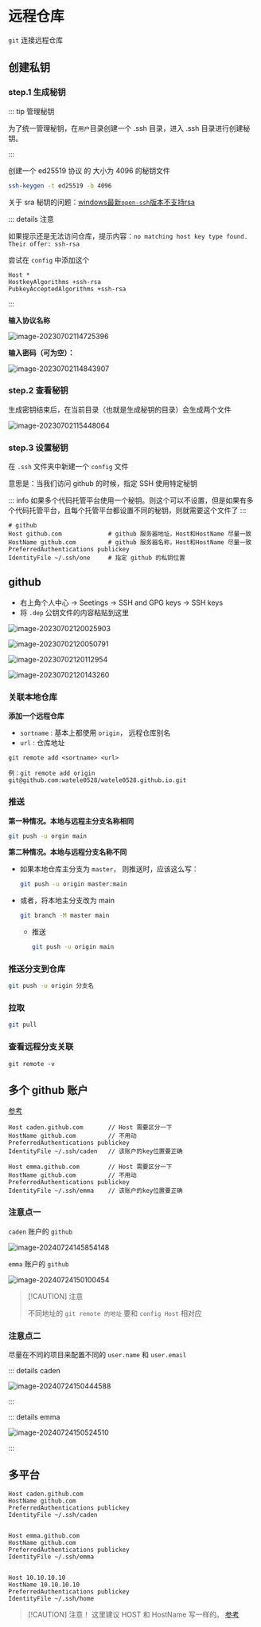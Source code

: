 # 远程仓库

`git` 连接远程仓库

## 创建私钥

### step.1 生成秘钥

::: tip 管理秘钥

为了统一管理秘钥，在`用户`目录创建一个 .ssh 目录，进入 .ssh 目录进行创建秘钥。

:::

创建一个 ed25519 协议 的 大小为 4096 的秘钥文件

```sh
ssh-keygen -t ed25519 -b 4096
```
关于 sra 秘钥的问题：[windows最新`open-ssh`版本不支持rsa](https://blog.csdn.net/feiyanaffection/article/details/124469985)

::: details 注意

如果提示还是无法访问仓库，提示内容：`no matching host key type found. Their offer: ssh-rsa`

尝试在 `config` 中添加这个

``` 
Host *
HostkeyAlgorithms +ssh-rsa 
PubkeyAcceptedAlgorithms +ssh-rsa
```

:::




**输入协议名称**

![image-20230702114725396](./assets/image-20230702114725396.png)

**输入密码（可为空）：**

![image-20230702114843907](./assets/image-20230702114843907.png)



### step.2 查看秘钥

生成密钥结束后，在当前目录（也就是生成秘钥的目录）会生成两个文件

![image-20230702115448064](./assets/image-20230702115448064.png)



### step.3 设置秘钥

在 `.ssh` 文件夹中新建一个 `config` 文件

意思是：当我们访问 github 的时候，指定 SSH 使用特定秘钥

::: info
如果多个代码托管平台使用一个秘钥。则这个可以不设置，但是如果有多个代码托管平台，且每个托管平台都设置不同的秘钥，则就需要这个文件了
:::

```
# github
Host github.com				# github 服务器地址，Host和HostName 尽量一致
HostName github.com			# github 服务器名称，Host和HostName 尽量一致
PreferredAuthentications publickey
IdentityFile ~/.ssh/one		# 指定 github 的私钥位置
```



## github

- 右上角个人中心 → Seetings → SSH and GPG keys → SSH keys
- 将 `.dep` 公钥文件的内容粘贴到这里



![image-20230702120025903](./assets/image-20230702120025903.png)





![image-20230702120050791](./assets/image-20230702120050791.png)

![image-20230702120112954](./assets/image-20230702120112954.png)

![image-20230702120143260](./assets/image-20230702120143260.png)



### 关联本地仓库

**添加一个远程仓库**

- `sortname` : 基本上都使用 `origin`， 远程仓库别名
- `url` : 仓库地址

```shell
git remote add <sortname> <url>

例：git remote add origin git@github.com:watele0528/watele0528.github.io.git
```



### 推送

**第一种情况。本地与远程主分支名称相同**

```sh
git push -u orgin main
```



**第二种情况。本地与远程分支名称不同**

- 如果本地仓库主分支为 `master`， 则推送时，应该这么写：

    ``` sh
    git push -u origin master:main
    ```

- 或者，将本地主分支改为 main

    ``` sh
    git branch -M master main
    ```

    - 推送

        ``` sh
        git push -u origin main
        ```
### 推送分支到仓库
``` sh
git push -u origin 分支名
```



### 拉取

``` sh
git pull
```



### 查看远程分支关联

```shell
git remote -v
```





## 多个 github 账户

[参考](https://engineeringfordatascience.com/posts/how_to_manage_multiple_git_accounts_on_the_same_machine/)

```
Host caden.github.com		// Host 需要区分一下
HostName github.com			// 不用动
PreferredAuthentications publickey
IdentityFile ~/.ssh/caden	// 该账户的key位置要正确

Host emma.github.com		// Host 需要区分一下
HostName github.com			// 不用动
PreferredAuthentications publickey
IdentityFile ~/.ssh/emma	// 该账户的key位置要正确
```



### 注意点一

 `caden` 账户的 `github`

![image-20240724145854148](./assets/image-20240724145854148.png)

`emma` 账户的 `github`

![image-20240724150100454](./assets/image-20240724150100454.png)

> [!CAUTION] 注意
>
> 不同地址的 `git remote 的地址` 要和 `config Host` 相对应



### 注意点二

尽量在不同的项目来配置不同的 `user.name` 和 `user.email`

::: details caden

![image-20240724150444588](./assets/image-20240724150444588.png)

:::



::: details emma

![image-20240724150524510](./assets/image-20240724150524510.png)

:::

## 多平台
```
Host caden.github.com
HostName github.com
PreferredAuthentications publickey
IdentityFile ~/.ssh/caden


Host emma.github.com
HostName github.com
PreferredAuthentications publickey
IdentityFile ~/.ssh/emma


Host 10.10.10.10
HostName 10.10.10.10
PreferredAuthentications publickey
IdentityFile ~/.ssh/home
```
> [!CAUTION] 注意！
> 这里建议 HOST 和 HostName 写一样的。 [参考](https://blog.csdn.net/qq_41836702/article/details/131192581)


